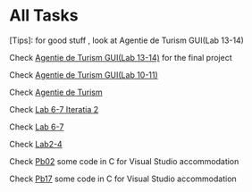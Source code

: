 # All Tasks

[Tips]: for good stuff , look at Agentie de Turism GUI(Lab 13-14)

Check [Agentie de Turism GUI(Lab 13-14)](https://github.com/Leonard1403/University/tree/master/An1/Sem2/Programare%20Orientata%20pe%20Obiect/Teme/Agentie%20de%20Turism%20GUI(Lab%2013-14)) for the final project

Check [Agentie de Turism GUI(Lab 10-11)](https://github.com/Leonard1403/University/tree/master/An1/Sem2/Programare%20Orientata%20pe%20Obiect/Teme/Agentie%20de%20Turism%20GUI(Lab%2013-14)) 

Check [Agentie de Turism](https://github.com/Leonard1403/University/tree/master/An1/Sem2/Programare%20Orientata%20pe%20Obiect/Teme/Agentie%20de%20turism)

Check [Lab 6-7 Iteratia 2](https://github.com/Leonard1403/University/tree/master/An1/Sem2/Programare%20Orientata%20pe%20Obiect/Teme/Lab%206-7%20Iteratia%202)

Check [Lab 6-7](https://github.com/Leonard1403/University/tree/master/An1/Sem2/Programare%20Orientata%20pe%20Obiect/Teme/Lab%206-7)

Check [Lab2-4](https://github.com/Leonard1403/University/tree/master/An1/Sem2/Programare%20Orientata%20pe%20Obiect/Teme/Lab2-4)

Check [Pb02](https://github.com/Leonard1403/University/tree/master/An1/Sem2/Programare%20Orientata%20pe%20Obiect/Teme/Pb02) some code in C for Visual Studio accommodation

Check [Pb17](https://github.com/Leonard1403/University/tree/master/An1/Sem2/Programare%20Orientata%20pe%20Obiect/Teme/Pb17) some code in C for Visual Studio accommodation